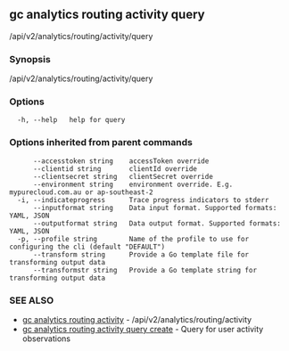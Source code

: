 ## gc analytics routing activity query

/api/v2/analytics/routing/activity/query

### Synopsis

/api/v2/analytics/routing/activity/query

### Options

```
  -h, --help   help for query
```

### Options inherited from parent commands

```
      --accesstoken string    accessToken override
      --clientid string       clientId override
      --clientsecret string   clientSecret override
      --environment string    environment override. E.g. mypurecloud.com.au or ap-southeast-2
  -i, --indicateprogress      Trace progress indicators to stderr
      --inputformat string    Data input format. Supported formats: YAML, JSON
      --outputformat string   Data output format. Supported formats: YAML, JSON
  -p, --profile string        Name of the profile to use for configuring the cli (default "DEFAULT")
      --transform string      Provide a Go template file for transforming output data
      --transformstr string   Provide a Go template string for transforming output data
```

### SEE ALSO

* [gc analytics routing activity](gc_analytics_routing_activity.html)	 - /api/v2/analytics/routing/activity
* [gc analytics routing activity query create](gc_analytics_routing_activity_query_create.html)	 - Query for user activity observations


